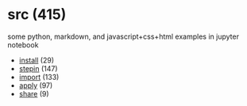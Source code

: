 # src (415)
some python, markdown, and javascript+css+html examples in jupyter notebook

+ [install](install/README.md) (29)
+ [stepin](stepin/README.md) (147)
+ [import](import/README.md) (133)
+ [apply](apply/README.md) (97)
+ [share](share/README.md) (9)
